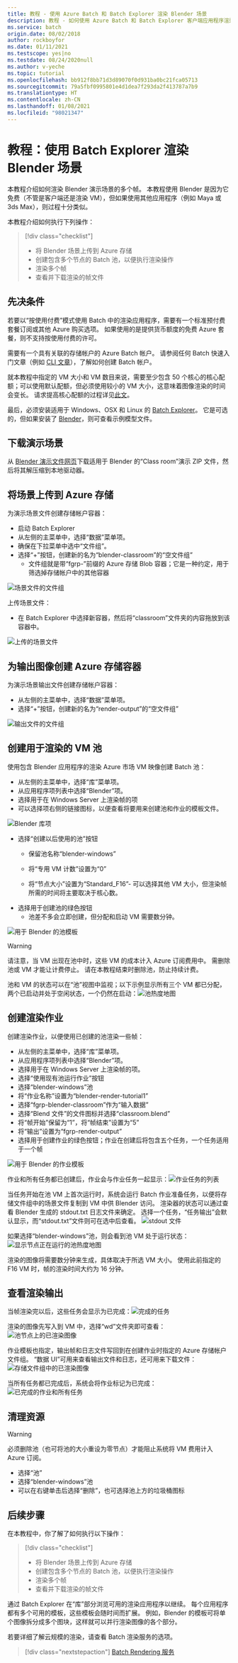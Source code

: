 ```yaml
---
title: 教程 - 使用 Azure Batch 和 Batch Explorer 渲染 Blender 场景
description: 教程 - 如何使用 Azure Batch 和 Batch Explorer 客户端应用程序渲染 Blender 场景中的多个帧
ms.service: batch
origin.date: 08/02/2018
author: rockboyfor
ms.date: 01/11/2021
ms.testscope: yes|no
ms.testdate: 08/24/2020null
ms.author: v-yeche
ms.topic: tutorial
ms.openlocfilehash: bb912f8bb71d3d89070f0d931ba0bc21fca05713
ms.sourcegitcommit: 79a5fbf0995801e4d1dea7f293da2f413787a7b9
ms.translationtype: HT
ms.contentlocale: zh-CN
ms.lasthandoff: 01/08/2021
ms.locfileid: "98021347"
---
```

# <a name="tutorial-render-a-blender-scene-using-batch-explorer"></a>教程：使用 Batch Explorer 渲染 Blender 场景

本教程介绍如何渲染 Blender 演示场景的多个帧。 本教程使用 Blender 是因为它免费（不管是客户端还是渲染 VM），但如果使用其他应用程序（例如 Maya 或 3ds Max），则过程十分类似。

本教程介绍如何执行下列操作：
> [!div class="checklist"]
> * 将 Blender 场景上传到 Azure 存储
> * 创建包含多个节点的 Batch 池，以便执行渲染操作
> * 渲染多个帧
> * 查看并下载渲染的帧文件

## <a name="prerequisites"></a>先决条件

若要以“按使用付费”模式使用 Batch 中的渲染应用程序，需要有一个标准预付费套餐订阅或其他 Azure 购买选项。 如果使用的是提供货币额度的免费 Azure 套餐，则不支持按使用付费的许可。

需要有一个具有关联的存储帐户的 Azure Batch 帐户。  请参阅任何 Batch 快速入门文章（例如 [CLI 文章](./quick-create-cli.md)），了解如何创建 Batch 帐户。

就本教程中指定的 VM 大小和 VM 数目来说，需要至少包含 50 个核心的核心配额；可以使用默认配额，但必须使用较小的 VM 大小，这意味着图像渲染的时间会变长。 请求提高核心配额的过程详见[此文](./batch-quota-limit.md)。

<!--Not Available on FEATURE low-priority-->

最后，必须安装适用于 Windows、OSX 和 Linux 的 [Batch Explorer](https://azure.github.io/BatchExplorer/)。 它是可选的，但如果安装了 [Blender](https://www.blender.org/download/)，则可查看示例模型文件。

## <a name="download-the-demo-scene"></a>下载演示场景

从 [Blender 演示文件网页](https://www.blender.org/download/demo-files/)下载适用于 Blender 的“Class room”演示 ZIP 文件，然后将其解压缩到本地驱动器。

## <a name="upload-a-scene-to-azure-storage"></a>将场景上传到 Azure 存储

为演示场景文件创建存储帐户容器：

* 启动 Batch Explorer
* 从左侧的主菜单中，选择“数据”菜单项。
* 确保在下拉菜单中选中“文件组”。
* 选择“+”按钮，创建新的名为“blender-classroom”的“空文件组”
    * 文件组就是带“fgrp-”前缀的 Azure 存储 Blob 容器；它是一种约定，用于筛选掉存储帐户中的其他容器

![场景文件的文件组](./media/tutorial-rendering-batchexplorer-blender/batch_explorer_scene_filegroup.png)

上传场景文件：

* 在 Batch Explorer 中选择新容器，然后将“classroom”文件夹的内容拖放到该容器中。

![上传的场景文件](./media/tutorial-rendering-batchexplorer-blender/batch_explorer_scene_filegroup_uploaded.png)

## <a name="create-azure-storage-container-for-output-images"></a>为输出图像创建 Azure 存储容器

为演示场景输出文件创建存储帐户容器：

* 从左侧的主菜单中，选择“数据”菜单项。
* 选择“+”按钮，创建新的名为“render-output”的“空文件组”

![输出文件的文件组](./media/tutorial-rendering-batchexplorer-blender/batch_explorer_output_filegroup.png)

## <a name="create-a-pool-of-vms-for-rendering"></a>创建用于渲染的 VM 池

使用包含 Blender 应用程序的渲染 Azure 市场 VM 映像创建 Batch 池：

* 从左侧的主菜单中，选择“库”菜单项。
* 从应用程序项列表中选择“Blender”项。
* 选择用于在 Windows Server 上渲染帧的项
* 可以选择项右侧的链接图标，以便查看将要用来创建池和作业的模板文件。

![Blender 库项](./media/tutorial-rendering-batchexplorer-blender/batch_explorer_gallery_item.png)

* 选择“创建以后使用的池”按钮
    * 保留池名称“blender-windows”
    * 将“专用 VM 计数”设置为“0”

        <!--Not Available on FEATURE Low priority-->

    * 将“节点大小”设置为“Standard_F16”- 可以选择其他 VM 大小，但渲染帧所需的时间将主要取决于核心数。
* 选择用于创建池的绿色按钮
    * 池差不多会立即创建，但分配和启动 VM 需要数分钟。

![用于 Blender 的池模板](./media/tutorial-rendering-batchexplorer-blender/batch_explorer_pool_template.png)

> [!WARNING]
> 请注意，当 VM 出现在池中时，这些 VM 的成本计入 Azure 订阅费用中。 需删除池或 VM 才能让计费停止。 请在本教程结束时删除池，防止持续计费。

池和 VM 的状态可以在“池”视图中监视；以下示例显示所有三个 VM 都已分配，两个已启动并处于空闲状态，一个仍然在启动：![池热度地图](./media/tutorial-rendering-batchexplorer-blender/batch_explorer_pool_heatmap.png)

## <a name="create-a-rendering-job"></a>创建渲染作业

创建渲染作业，以便使用已创建的池渲染一些帧：
* 从左侧的主菜单中，选择“库”菜单项。
* 从应用程序项列表中选择“Blender”项。
* 选择用于在 Windows Server 上渲染帧的项。
* 选择“使用现有池运行作业”按钮
* 选择“blender-windows”池
* 将“作业名称”设置为“blender-render-tutorial1”
* 选择“fgrp-blender-classroom”作为“输入数据”
* 选择“Blend 文件”的文件图标并选择“classroom.blend”
* 将“帧开始”保留为“1”，将“帧结束”设置为“5”
* 将“输出”设置为“fgrp-render-output”
* 选择用于创建作业的绿色按钮；作业在创建后将包含五个任务，一个任务适用于一个帧

![用于 Blender 的作业模板](./media/tutorial-rendering-batchexplorer-blender/batch_explorer_job_template.png)

作业和所有任务都已创建后，作业会与作业任务一起显示：![作业任务的列表](./media/tutorial-rendering-batchexplorer-blender/batch_explorer_task_list.png)

当任务开始在池 VM 上首次运行时，系统会运行 Batch 作业准备任务，以便将存储文件组中的场景文件复制到 VM 中供 Blender 访问。
渲染器的状态可以通过查看 Blender 生成的 stdout.txt 日志文件来确定。  选择一个任务，“任务输出”会默认显示，而“stdout.txt”文件则可在选中后查看。
![stdout 文件](./media/tutorial-rendering-batchexplorer-blender/batch_explorer_stdout.png)

如果选择“blender-windows”池，则会看到池 VM 处于运行状态：![显示节点正在运行的池热度地图](./media/tutorial-rendering-batchexplorer-blender/batch_explorer_pool_heatmap_running.png)

渲染的图像将需要数分钟来生成，具体取决于所选 VM 大小。  使用此前指定的 F16 VM 时，帧的渲染时间大约为 16 分钟。

## <a name="view-the-rendering-output"></a>查看渲染输出

当帧渲染完以后，这些任务会显示为已完成：![完成的任务](./media/tutorial-rendering-batchexplorer-blender/batch_explorer_tasks_complete.png)

渲染的图像先写入到 VM 中，选择“wd”文件夹即可查看：![池节点上的已渲染图像](./media/tutorial-rendering-batchexplorer-blender/batch_explorer_output_image.png)

作业模板也指定，输出帧和日志文件写回到在创建作业时指定的 Azure 存储帐户文件组。  “数据 UI”可用来查看输出文件和日志，还可用来下载文件：![存储文件组中的已渲染图像](./media/tutorial-rendering-batchexplorer-blender/batch_explorer_output_image_storage.png)

当所有任务都已完成后，系统会将作业标记为已完成：![已完成的作业和所有任务](./media/tutorial-rendering-batchexplorer-blender/batch_explorer_job_alltasks_complete.png)

## <a name="clean-up-resources"></a>清理资源

> [!WARNING]
> 必须删除池（也可将池的大小重设为零节点）才能阻止系统将 VM 费用计入 Azure 订阅。

* 选择“池”
* 选择“blender-windows”池
* 可以在右键单击后选择“删除”，也可选择池上方的垃圾桶图标

## <a name="next-steps"></a>后续步骤

在本教程中，你了解了如何执行以下操作：

> [!div class="checklist"]
> * 将 Blender 场景上传到 Azure 存储
> * 创建包含多个节点的 Batch 池，以便执行渲染操作
> * 渲染多个帧
> * 查看并下载渲染的帧文件

通过 Batch Explorer 在“库”部分浏览可用的渲染应用程序以继续。 每个应用程序都有多个可用的模板，这些模板会随时间而扩展。 例如，Blender 的模板可将单个图像拆分成多个图块，这样就可以并行渲染图像的各个部分。

若要详细了解云规模的渲染，请查看 Batch 渲染服务的选项。

> [!div class="nextstepaction"]
> [Batch Rendering 服务](batch-rendering-service.md)

<!-- Update_Description: update meta properties, wording update, update link -->